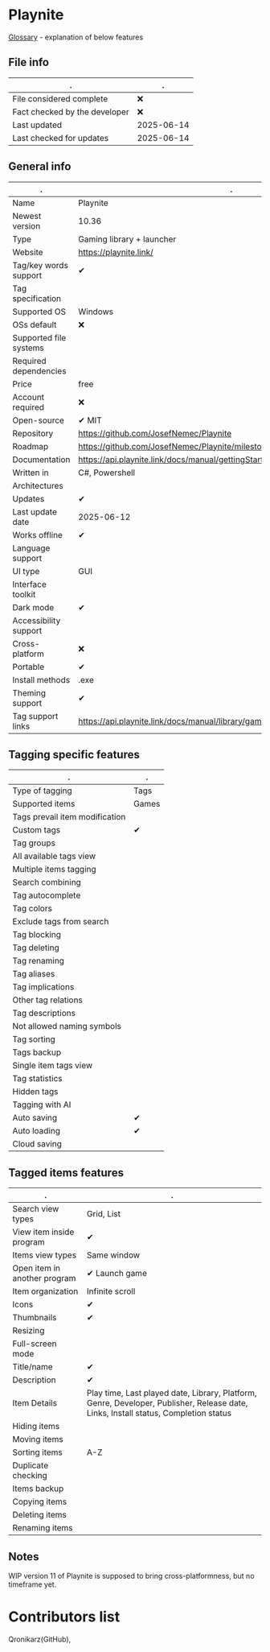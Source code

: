 # Playnite
[Glossary](glossary.md) - explanation of below features

## File info
. | . |
---|---
File considered complete | ❌
Fact checked by the developer | ❌
Last updated | 2025-06-14
Last checked for updates | 2025-06-14

## General info
. | . |
---|---
Name | Playnite
Newest version | 10.36
Type | Gaming library + launcher
Website | https://playnite.link/
Tag/key words support | ✔
Tag specification | 
Supported OS | Windows
OSs default | ❌
Supported file systems | 
Required dependencies | 
Price | free
Account required | ❌
Open-source | ✔ MIT
Repository | https://github.com/JosefNemec/Playnite
Roadmap | https://github.com/JosefNemec/Playnite/milestones
Documentation | https://api.playnite.link/docs/manual/gettingStarted/gettingStartedOverview.html
Written in | C#, Powershell
Architectures | 
Updates | ✔
Last update date | 2025-06-12
Works offline | ✔
Language support | 
UI type | GUI
Interface toolkit | 
Dark mode | ✔
Accessibility support | 
Cross-platform | ❌
Portable | ✔
Install methods | .exe
Theming support | ✔
Tag support links | https://api.playnite.link/docs/manual/library/games/metadata.html

## Tagging specific features
. | . |
---|---
Type of tagging | Tags
Supported items | Games
Tags prevail item modification | 
Custom tags | ✔
Tag groups | 
All available tags view | 
Multiple items tagging | 
Search combining | 
Tag autocomplete | 
Tag colors | 
Exclude tags from search | 
Tag blocking | 
Tag deleting | 
Tag renaming | 
Tag aliases | 
Tag implications | 
Other tag relations | 
Tag descriptions | 
Not allowed naming symbols | 
Tag sorting | 
Tags backup | 
Single item tags view | 
Tag statistics | 
Hidden tags | 
Tagging with AI | 
Auto saving | ✔
Auto loading | ✔
Cloud saving | 

## Tagged items features
. | . |
---|---
Search view types | Grid, List
View item inside program | ✔
Items view types | Same window
Open item in another program | ✔ Launch game
Item organization | Infinite scroll
Icons | ✔
Thumbnails | ✔
Resizing | 
Full-screen mode | 
Title/name | ✔
Description | ✔
Item Details | Play time, Last played date, Library, Platform, Genre, Developer, Publisher, Release date, Links, Install status, Completion status
Hiding items | 
Moving items | 
Sorting items | A-Z
Duplicate checking | 
Items backup | 
Copying items | 
Deleting items | 
Renaming items | 

## Notes
WIP version 11 of Playnite is supposed to bring cross-platformness, but no timeframe yet.

# Contributors list
Qronikarz(GitHub), 

